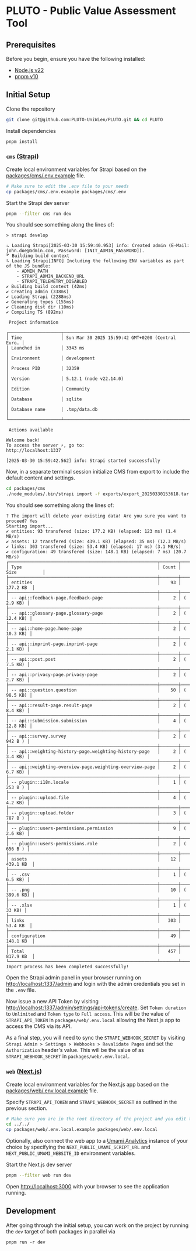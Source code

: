 # PLUTO - Public Value Assessment Tool

## Prerequisites

Before you begin, ensure you have the following installed:

- [Node.js v22](https://nodejs.org/en/)
- [pnpm v10](https://pnpm.io/)

## Initial Setup

Clone the repository

```bash
git clone git@github.com:PLUTO-UniWien/PLUTO.git && cd PLUTO
```

Install dependencies

```bash
pnpm install
```

### `cms` ([Strapi](https://github.com/strapi/strapi))

Create local environment variables for Strapi based on the
[packages/cms/.env.example](packages/cms/.env.example) file.

```bash
# Make sure to edit the .env file to your needs
cp packages/cms/.env.example packages/cms/.env
```

Start the Strapi dev server

```bash
pnpm --filter cms run dev
```

You should see something along the lines of:

```
> strapi develop

⠦ Loading Strapi[2025-03-30 15:59:40.953] info: Created admin (E-Mail: john.doe@admin.com, Password: [INIT_ADMIN_PASSWORD]).
⠋ Building build context
⠧ Loading Strapi[INFO] Including the following ENV variables as part of the JS bundle:
    - ADMIN_PATH
    - STRAPI_ADMIN_BACKEND_URL
    - STRAPI_TELEMETRY_DISABLED
✔ Building build context (42ms)
✔ Creating admin (338ms)
✔ Loading Strapi (2288ms)
✔ Generating types (155ms)
✔ Cleaning dist dir (10ms)
✔ Compiling TS (892ms)

 Project information                                                          

┌────────────────────┬──────────────────────────────────────────────────┐
│ Time               │ Sun Mar 30 2025 15:59:42 GMT+0200 (Central Euro… │
│ Launched in        │ 3343 ms                                          │
│ Environment        │ development                                      │
│ Process PID        │ 32359                                            │
│ Version            │ 5.12.1 (node v22.14.0)                           │
│ Edition            │ Community                                        │
│ Database           │ sqlite                                           │
│ Database name      │ .tmp/data.db                                     │
└────────────────────┴──────────────────────────────────────────────────┘

 Actions available                                                            

Welcome back!
To access the server ⚡️, go to:
http://localhost:1337

[2025-03-30 15:59:42.562] info: Strapi started successfully
```

Now, in a separate terminal session initialize CMS from export to include the
default content and settings.

```bash
cd packages/cms
./node_modules/.bin/strapi import -f exports/export_20250330153618.tar.gz --force
```

You should see something along the lines of:

```
? The import will delete your existing data! Are you sure you want to proceed? Yes
Starting import...
✔ entities: 93 transfered (size: 177.2 KB) (elapsed: 123 ms) (1.4 MB/s)
✔ assets: 12 transfered (size: 439.1 KB) (elapsed: 35 ms) (12.3 MB/s)
✔ links: 303 transfered (size: 53.4 KB) (elapsed: 17 ms) (3.1 MB/s)
✔ configuration: 49 transfered (size: 148.1 KB) (elapsed: 7 ms) (20.7 MB/s)
┌─────────────────────────────────────────────────────────┬───────┬───────────────┐
│ Type                                                    │ Count │ Size          │
├─────────────────────────────────────────────────────────┼───────┼───────────────┤
│ entities                                                │    93 │     177.2 KB  │
├─────────────────────────────────────────────────────────┼───────┼───────────────┤
│ -- api::feedback-page.feedback-page                     │     2 │ (     2.9 KB) │
├─────────────────────────────────────────────────────────┼───────┼───────────────┤
│ -- api::glossary-page.glossary-page                     │     2 │ (    12.4 KB) │
├─────────────────────────────────────────────────────────┼───────┼───────────────┤
│ -- api::home-page.home-page                             │     2 │ (    10.3 KB) │
├─────────────────────────────────────────────────────────┼───────┼───────────────┤
│ -- api::imprint-page.imprint-page                       │     2 │ (     2.1 KB) │
├─────────────────────────────────────────────────────────┼───────┼───────────────┤
│ -- api::post.post                                       │     2 │ (     7.5 KB) │
├─────────────────────────────────────────────────────────┼───────┼───────────────┤
│ -- api::privacy-page.privacy-page                       │     2 │ (     2.7 KB) │
├─────────────────────────────────────────────────────────┼───────┼───────────────┤
│ -- api::question.question                               │    50 │ (    98.5 KB) │
├─────────────────────────────────────────────────────────┼───────┼───────────────┤
│ -- api::result-page.result-page                         │     2 │ (     8.4 KB) │
├─────────────────────────────────────────────────────────┼───────┼───────────────┤
│ -- api::submission.submission                           │     4 │ (    12.8 KB) │
├─────────────────────────────────────────────────────────┼───────┼───────────────┤
│ -- api::survey.survey                                   │     2 │ (     942 B ) │
├─────────────────────────────────────────────────────────┼───────┼───────────────┤
│ -- api::weighting-history-page.weighting-history-page   │     2 │ (     3.4 KB) │
├─────────────────────────────────────────────────────────┼───────┼───────────────┤
│ -- api::weighting-overview-page.weighting-overview-page │     2 │ (     6.7 KB) │
├─────────────────────────────────────────────────────────┼───────┼───────────────┤
│ -- plugin::i18n.locale                                  │     1 │ (     253 B ) │
├─────────────────────────────────────────────────────────┼───────┼───────────────┤
│ -- plugin::upload.file                                  │     4 │ (     4.2 KB) │
├─────────────────────────────────────────────────────────┼───────┼───────────────┤
│ -- plugin::upload.folder                                │     3 │ (     787 B ) │
├─────────────────────────────────────────────────────────┼───────┼───────────────┤
│ -- plugin::users-permissions.permission                 │     9 │ (     2.6 KB) │
├─────────────────────────────────────────────────────────┼───────┼───────────────┤
│ -- plugin::users-permissions.role                       │     2 │ (     656 B ) │
├─────────────────────────────────────────────────────────┼───────┼───────────────┤
│ assets                                                  │    12 │     439.1 KB  │
├─────────────────────────────────────────────────────────┼───────┼───────────────┤
│ -- .csv                                                 │     1 │ (     6.5 KB) │
├─────────────────────────────────────────────────────────┼───────┼───────────────┤
│ -- .png                                                 │    10 │ (   399.6 KB) │
├─────────────────────────────────────────────────────────┼───────┼───────────────┤
│ -- .xlsx                                                │     1 │ (      33 KB) │
├─────────────────────────────────────────────────────────┼───────┼───────────────┤
│ links                                                   │   303 │      53.4 KB  │
├─────────────────────────────────────────────────────────┼───────┼───────────────┤
│ configuration                                           │    49 │     148.1 KB  │
├─────────────────────────────────────────────────────────┼───────┼───────────────┤
│ Total                                                   │   457 │     817.9 KB  │
└─────────────────────────────────────────────────────────┴───────┴───────────────┘
Import process has been completed successfully!
```

Open the Strapi admin panel in your browser running on
[http://localhost:1337/admin](http://localhost:1337/admin) and login with the
admin credentials you set in the `.env` file.

Now issue a new API Token by visiting
[http://localhost:1337/admin/settings/api-tokens/create](http://localhost:1337/admin/settings/api-tokens/create).
Set `Token duration` to `Unlimited` and `Token type` to `Full access`. This will
be the value of `STRAPI_API_TOKEN` in `packages/web/.env.local` allowing the
Next.js app to access the CMS via its API.

As a final step, you will need to sync the `STRAPI_WEBHOOK_SECRET` by visiting
`Strapi Admin > Settings > Webhooks > Revalidate Pages` and set the
`Authorization` header's value. This will be the value of as
`STRAPI_WEBHOOK_SECRET` in `packages/web/.env.local`.

### `web` ([Next.js](https://github.com/vercel/next.js/))

Create local environment variables for the Next.js app based on the
[packages/web/.env.local.example](packages/web/.env.local.example) file.

Specify `STRAPI_API_TOKEN` and `STRAPI_WEBHOOK_SECRET` as outlined in the
previous section.

```bash
# Make sure you are in the root directory of the project and you edit the .env.local file to your needs
cd ../../
cp packages/web/.env.local.example packages/web/.env.local
```

Optionally, also connect the web app to a [Umami Analytics](https://umami.is/)
instance of your choice by specifying the `NEXT_PUBLIC_UMAMI_SCRIPT_URL` and
`NEXT_PUBLIC_UMAMI_WEBSITE_ID` environment variables.

Start the Next.js dev server

```bash
pnpm --filter web run dev
```

Open [http://localhost:3000](http://localhost:3000) with your browser to see the
application running.

## Development

After going through the initial setup, you can work on the project by running
the `dev` target of both packages in parallel via

```
pnpm run -r dev
```
